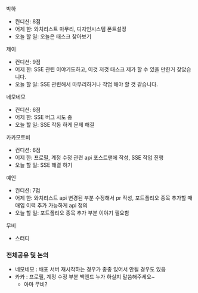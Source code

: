 박하
- 컨디션: 8점
- 어제 한: 와치리스트 마무리, 디자인시스템 폰트설정
- 오늘 할 일: 오늘은 태스크 찾아보기

제이
- 컨디션: 9점
- 어제 한: SSE 관련 이야기도하고, 이것 저것 태스크 제가 할 수 있을 만한거 찾았습니다.
- 오늘 할 일: SSE 관련해서 마무리하거나 작업 해야 할 것 같습니다.

네모네모
- 컨디션: 6점
- 어제 한: SSE 버그 시도 중
- 오늘 할 일: SSE 작동 하게 문제 해결

카카모토비
- 컨디션: 6점
- 어제 한: 프로필, 계정 수정 관련 api 포스트맨에 작성, SSE 작업 진행
- 오늘 할 일: SSE 해결 하기

예인
- 컨디션: 7점
- 어제 한: 와치리스트 api 변경된 부분 수정해서 pr 작성, 포트폴리오 종목 추가할 때 매입 이력 추가 가능하게 api 정의
- 오늘 할 일: 포트폴리오 종목 추가 부분 이야기 필요함

무비
- 스터디

### 전체공유 및 논의
- 네모네모 : 배포 서버 재시작하는 경우가 종종 있어서 안될 경우도 있음
- 카카 : 프로필, 계정 수정 부분 백엔드 누가 하실지 말씀해주세요~
	- 아마 무비?